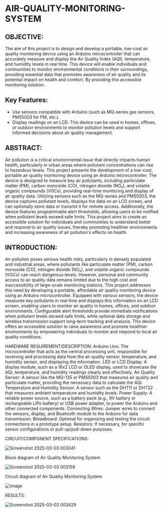 # AIR-QUALITY-MONITORING-SYSTEM


## OBJECTIVE:

The aim of this project is to design and develop a portable, low-cost air quality monitoring device using an Arduino microcontroller that can accurately measure and display the Air Quality Index (AQI), temperature, and humidity levels in real time. This device will enable individuals and communities to monitor environmental conditions in their surroundings, providing essential data that promotes awareness of air quality and its potential impact on health and comfort. By providing this accessible monitoring solution.

## Key Features:
- Use sensors compatible with Arduino (such as MQ-series gas sensors, PMS5003 for PM, etc.).
- Display readings on an LCD.
This device can be used in homes, offices, or outdoor environments to monitor pollution levels and support informed decisions about air quality management.

## ABSTRACT:

Air pollution is a critical environmental issue that directly impacts human health, particularly in urban areas where pollutant concentrations can rise to hazardous levels. This project presents the development of a low-cost, portable air quality monitoring device using an Arduino microcontroller. The device is designed to measure key air pollutants, including particulate matter (PM), carbon monoxide (CO), nitrogen dioxide (NO₂), and volatile organic compounds (VOCs), providing real-time monitoring and display of air quality data. Utilizing sensors such as the MQ-series and PMS5003, the device captures pollutant levels, displays the data on an LCD screen, and can optionally store data or transmit it for remote access. Additionally, the device features programmable alert thresholds, allowing users to be notified when pollutant levels exceed safe limits. This project aims to create an accessible solution for individuals and communities to understand better and respond to air quality issues, thereby promoting healthier environments and increasing awareness of air pollution's effects on health.

## INTRODUCTION:

Air pollution poses serious health risks, particularly in densely populated and industrial areas, where pollutants like particulate matter (PM), carbon monoxide (CO), nitrogen dioxide (NO₂), and volatile organic compounds (VOCs) can reach dangerous levels. However, personal and community access to air quality data remains limited due to the high cost and inaccessibility of large-scale monitoring stations. This project addresses this need by developing a portable, affordable air quality monitoring device using an Arduino microcontroller. Equipped with various sensors, the device measures key pollutants in real time and displays this information on an LCD screen, enabling users to monitor air quality in homes, offices, and outdoor environments. Configurable alert thresholds provide immediate notifications when pollutant levels exceed safe limits, while optional data storage and wireless transmission support long-term tracking and analysis. This device offers an accessible solution to raise awareness and promote healthier environments by empowering individuals to monitor and respond to local air quality conditions.

HARDWARE REQUIREMENT/DESCRIPTION:
Arduino Uno: The microcontroller that acts as the central processing unit, responsible for
receiving and processing data from the air quality sensor, temperature, and humidity sensor,
and displaying the information.
LED or LCD Display: A display module, such as a 16x2 LCD or OLED display, used to
showcase the AQI, temperature, and humidity readings clearly and effectively.
Air Quality Sensor: A sensor like the MQ-135 or PMS5003 that measures air quality and
particulate matter, providing the necessary data to calculate the AQI.
Temperature and Humidity Sensor: A sensor such as the DHT11 or DHT22 that measures
ambient temperature and humidity levels.
Power Supply: A reliable power source, such as a battery pack (e.g., 9V battery or
rechargeable LiPo battery) or USB power adapter, to power the Arduino and other connected
components.
Connecting Wires: Jumper wires to connect the sensors, display, and Bluetooth module to
the Arduino for data transmission.
Breadboard: Optional for organizing and testing the circuit connections in a prototype
setup.
Resistors: If necessary, for specific sensor configurations or pull-up/pull-down purposes.

CIRCUIT/COMPONENT SPECIFICATIONS:

![Screenshot 2025-03-03 003041](https://github.com/user-attachments/assets/ff185605-27d4-4516-9bd9-ec51e353808d)


Block diagram of Air Quality Monitoring System

![Screenshot 2025-03-03 003159](https://github.com/user-attachments/assets/896e13be-de73-4ad3-8ffc-4aebeb811ddf)

Circuit diagram of Air Quality Monitoring System

![image](https://github.com/user-attachments/assets/14f11bbc-4d3f-4c10-8513-96f5b9ad6189)

RESULTS:


![Screenshot 2025-03-03 003429](https://github.com/user-attachments/assets/4f1bd079-ee3d-4f96-a9a0-363c493c86d7)



